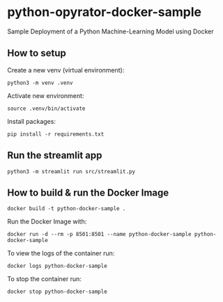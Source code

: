 # python-opyrator-docker-sample

Sample Deployment of a Python Machine-Learning Model using Docker

## How to setup

Create a new venv (virtual environment):

```
python3 -m venv .venv
```

Activate new environment:

```
source .venv/bin/activate
```

Install packages:

```
pip install -r requirements.txt
```

## Run the streamlit app

```
python3 -m streamlit run src/streamlit.py
```

## How to build & run the Docker Image

```
docker build -t python-docker-sample .
```

Run the Docker Image with:

```
docker run -d --rm -p 8501:8501 --name python-docker-sample python-docker-sample
```

To view the logs of the container run:

```
docker logs python-docker-sample
```

To stop the container run:

```
docker stop python-docker-sample
```
